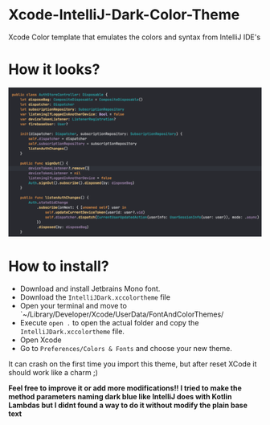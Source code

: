 # Xcode-IntelliJ-Dark-Color-Theme
Xcode Color template that emulates the colors and syntax from IntelliJ IDE's

# How it looks?
![](https://github.com/FrangSierra/Xcode-IntelliJ-Dark-Color-Theme/blob/master/images/theme1.png?raw=true)

# How to install?
-  Download and install Jetbrains Mono font.
-  Download the `IntelliJDark.xccolortheme` file
-  Open your terminal and move to `~/Library/Developer/Xcode/UserData/FontAndColorThemes/
-  Execute `open .` to open the actual folder and copy the `IntelliJDark.xccolortheme` file.
-  Open Xcode
-  Go to `Preferences/Colors & Fonts` and choose your new theme.

It can crash on the first time you import this theme, but after reset XCode it should work like a charm ;)

**Feel free to improve it or add more modifications!! I tried to make the method parameters naming dark blue like IntelliJ does with Kotlin Lambdas but I didnt found a way to do it without modify the plain base text**
